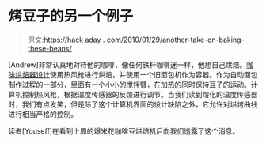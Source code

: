 # 烤豆子的另一个例子

> 原文:[https://hack aday . com/2010/01/29/another-take-on-baking-these-beans/](https://hackaday.com/2010/01/29/another-take-on-roasting-those-beans/)

[Andrew]非常认真地对待他的咖啡，像任何铁杆咖啡迷一样，他想自己烘焙。[咖啡烘焙器设计](http://coffeesnobs.com.au/YaBB.pl?num=1259627839)使用热风枪进行烘焙，并使用一个旧面包机作为容器。作为自动面包制作过程的一部分，里面有一个小小的搅拌臂，在加热的同时保持豆子的运动。计算机控制热风枪，根据温度传感器的反馈进行调节。当我们读到熔化的温度传感器时，我们有点发笑，但是除了这个计算机界面的设计缺陷之外，它允许对烘烤曲线进行相当严格的控制。

读者[Youseff]在看到上周的爆米花咖啡豆烘焙机后向我们透露了这个消息。